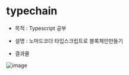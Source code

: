 # typechain

- 목적 : Typescript 공부
- 설명 : 노마드코더 타입스크립트로 블록체인만들기

- 결과물

![image](https://user-images.githubusercontent.com/72782088/119334426-13ffa680-bcc6-11eb-8a62-71e9b95cb7eb.png)
